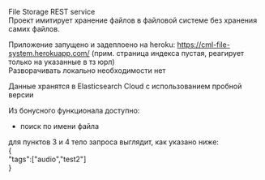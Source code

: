File Storage REST service    
Проект имитирует хранение файлов в файловой системе без хранения самих файлов.

Приложение запущено и задеплоено на heroku: https://cml-file-system.herokuapp.com/ (прим. страница индекса пустая, реагирует только на указанные в тз юрл)    
Разворачивать локально необходимости нет

Данные хранятся в Elasticsearch Cloud с использованием пробной версии

Из бонусного функционала доступно:
- поиск по имени файла

для пунктов 3 и 4 тело запроса выглядит, как указано ниже:    
{    
	"tags":["audio","test2"]    
}
